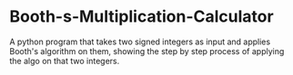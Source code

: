 # Booth-s-Multiplication-Calculator
A python program that takes two signed integers as input and applies Booth's algorithm on them, showing the step by step process of applying the algo on that two integers.
